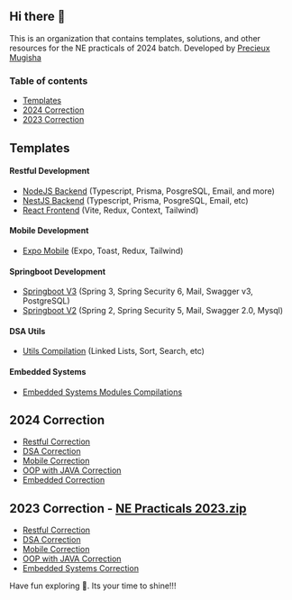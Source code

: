 ## Hi there 👋
This is an organization that contains templates, solutions, and other resources for the NE practicals of 2024 batch. Developed by [Precieux Mugisha](https://github.com/mugishap)

### Table of contents
- [Templates](#templates)
- [2024 Correction](#2024-correction)
- [2023 Correction](#2023-correction)


## Templates

#### Restful Development
- [NodeJS Backend](https://github.com/NE-Practicals-2024/nodejs-template) (Typescript, Prisma, PosgreSQL, Email, and more)
- [NestJS Backend](https://github.com/NE-Practicals-2024/nestjs-template) (Typescript, Prisma, PosgreSQL, Email, etc)
- [React Frontend](https://github.com/NE-Practicals-2024/react-template) (Vite, Redux, Context, Tailwind)

#### Mobile Development
- [Expo Mobile](https://github.com/NE-Practicals-2024/mobile-template) (Expo, Toast, Redux, Tailwind)

#### Springboot Development
- [Springboot V3](https://github.com/NE-Practicals-2024/springboot-template-v3) (Spring 3, Spring Security 6, Mail, Swagger v3, PostgreSQL)
- [Springboot V2](https://github.com/NE-Practicals-2024/springboot-template-v2) (Spring 2, Spring Security 5, Mail, Swagger 2.0, Mysql)

#### DSA Utils
- [Utils Compilation](https://github.com/NE-Practicals-2024/dsa-utils-compilation) (Linked Lists, Sort, Search, etc)

#### Embedded Systems
- [Embedded Systems Modules Compilations](https://github.com/NE-Practicals-2024/embedded-systems-utils)


## 2024 Correction

- [Restful Correction](https://github.com/NE-Practicals-2024/restful-2024)
- [DSA Correction](https://github.com/NE-Practicals-2024/dsa-2024)
- [Mobile Correction](https://github.com/NE-Practicals-2024/mobile-2024)
- [OOP with JAVA Correction](https://github.com/NE-Practicals-2024/oop-2024)
- [Embedded Correction](https://github.com/NE-Practicals-2024/embedded-2024)


## 2023 Correction - [NE Practicals 2023.zip](https://github.com/user-attachments/files/15994160/NE.Practicals.2023.zip)


- [Restful Correction](https://github.com/NE-Practicals-2024/restful-2023)
- [DSA Correction](https://github.com/NE-Practicals-2024/dsa-2023)
- [Mobile Correction](https://github.com/NE-Practicals-2024/mobile-2023)
- [OOP with JAVA Correction](https://github.com/NE-Practicals-2024/oop-2023)
- [Embedded Systems Correction](https://github.com/NE-Practicals-2024/embedded-2023)

Have fun exploring 🚀. Its your time to shine!!!
